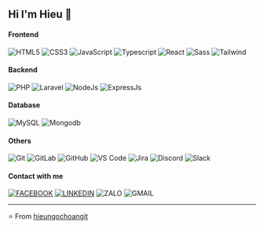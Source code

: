 ## Hi I'm Hieu :fox_face:

#### Frontend
![HTML5](https://img.shields.io/badge/-HTML5-%23E44D27?style=flat-square&logo=html5&logoColor=ffffff)
![CSS3](https://img.shields.io/badge/-CSS3-%231572B6?style=flat-square&logo=css3)
![JavaScript](https://img.shields.io/badge/-JavaScript-%23F7DF1C?style=flat-square&logo=javascript&logoColor=000000&labelColor=%23F7DF1C&color=%23FFCE5A)
![Typescript](https://img.shields.io/badge/-Typescript-%2325b5f5?style=flat-square&logo=typescript&logoColor=FFFFFF&labelColor=%233178c6&color=%233178c6)
![React](https://img.shields.io/badge/-React-%23282C34?style=flat-square&logo=react)
![Sass](https://img.shields.io/badge/-Sass-%23CC6699?style=flat-square&logo=sass&logoColor=ffffff)
![Tailwind](https://img.shields.io/badge/-Tailwind%20CSS-%2338bdf8?style=flat-square&logo=tailwindcss&logoColor=ffffff)

#### Backend
![PHP](https://img.shields.io/badge/-PHP-%23b0c4de?style=flat-square&logo=php&logoColor=ffffff)
![Laravel](https://img.shields.io/badge/-Laravel-%23f9322c?style=flat-square&logo=laravel&logoColor=ffffff)
![NodeJs](https://img.shields.io/badge/-NodeJs-%23026e00?style=flat-square&logo=node.js&logoColor=ffffff)
![ExpressJs](https://img.shields.io/badge/-Express-%2368A063?style=flat-square&logo=express&logoColor=ffffff)

#### Database
![MySQL](https://img.shields.io/badge/-MySQL-%2300758F?style=flat-square&logo=mysql&logoColor=ffffff)
![Mongodb](https://img.shields.io/badge/-Mongodb-%2313aa52?style=flat-square&logo=mongodb&logoColor=ffffff)

#### Others
![Git](https://img.shields.io/badge/-Git-%23F05032?style=flat-square&logo=git&logoColor=%23ffffff)
![GitLab](https://img.shields.io/badge/-GitLab-FCA121?style=flat-square&logo=gitlab)
![GitHub](https://img.shields.io/badge/-GitHub-181717?style=flat-square&logo=github)
![VS Code](http://img.shields.io/badge/-VS%20Code-007ACC?style=flat-square&logo=visual-studio-code&logoColor=ffffff)
![Jira](http://img.shields.io/badge/-Jira-3b73af?style=flat-square&logo=jira&logoColor=ffffff)
![Discord](http://img.shields.io/badge/-Discord-3b73af?style=flat-square&logo=discord&logoColor=ffffff)
![Slack](http://img.shields.io/badge/-Slack-000000?style=flat-square&logo=slack&logoColor=ffffff)

#### Contact with me
[![FACEBOOK](https://img.shields.io/badge/-FACEBOOK-%233B5998?style=flat-square&logo=FACEBOOK&logoColor=ffffff)](https://www.facebook.com/hoangngochieu97/)
[![LINKEDIN](https://img.shields.io/badge/-LINKEDIN-%230077B5?style=flat-square&logo=LINKEDIN&logoColor=ffffff)](https://www.linkedin.com/in/hieungochoang/)
![ZALO](https://img.shields.io/badge/-ZALO%200347.4703.96-%230A68FE?style=flat-square&logo=ZALO&logoColor=ffffff)
![GMAIL](https://img.shields.io/badge/-hieungochoangit@gmail.com-%23EA4335?style=flat-square&logo=GMAIL&logoColor=ffffff)

---
⭐️ From [hieungochoangit](https://github.com/hieungochoangit)
